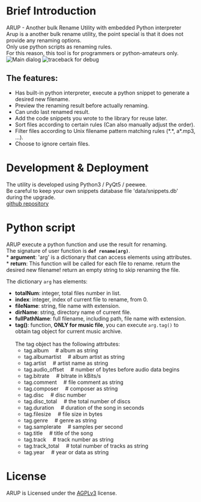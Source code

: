 # Brief Introduction
ARUP - Another bulk Rename Utility with embedded Python interpreter<br>
Arup is a another bulk rename utility, the point special is that it does not provide any renaming options.<br>
Only use python scripts as renaming rules.<br>
For this reason, this tool is for programmers or python-amateurs only.<br>
![Main dialog](https://raw.githubusercontent.com/cdhigh/ARUP/master/res/screenshots1.png)
![traceback for debug](https://raw.githubusercontent.com/cdhigh/ARUP/master/res/screenshots2.png)

## The features:
* Has built-in python interpreter, execute a python snippet to generate a desired new filename.
* Preview the renaming result before actually renaming.
* Can undo last renamed result.
* Add the code snippets you wrote to the library for reuse later.
* Sort files according to certain rules (Can also manually adjust the order).
* Filter files according to Unix filename pattern matching rules (\*.\*, a\*.mp3, ...).
* Choose to ignore certain files.

# Development & Deployment
  The utility is developed using Python3 / PyQt5 / peewee.<br>
  Be careful to keep your own snippets database file 'data/snippets.db' during the upgrade.<br>
  [github repository](https://github.com/cdhigh/ARUP)

# Python script
  ARUP execute a python function and use the result for renaming.<br>
  The signature of user function is **`def rename(arg)`**.<br>
    * **argument**: 'arg' is a dictionary that can access elements using attributes.<br>
    * **return**: This function will be called for each file to rename. return the desired new filename! return an empty string to skip renaming the file.<br>

  The dictionary `arg` has elements:<br>
  * **totalNum**: integer, total files number in list.<br>
  * **index**: integer, index of current file to rename, from 0.<br>
  * **fileName**: string, file name with extension.<br>
  * **dirName**: string, directory name of current file.<br>
  * **fullPathName**:  full filename, including path, file name with extension.<br>
  * **tag()**: function, **ONLY for music file**, you can execute `arg.tag()` to obtain tag object for current music archive.<br>    
    The tag object has the following attrbutes:<br>
      * tag.album         &emsp;# album as string<br>
      * tag.albumartist   &emsp;# album artist as string<br>
      * tag.artist        &emsp;# artist name as string<br>
      * tag.audio_offset  &emsp;# number of bytes before audio data begins<br>
      * tag.bitrate       &emsp;# bitrate in kBits/s<br>
      * tag.comment       &emsp;# file comment as string<br>
      * tag.composer      &emsp;# composer as string<br>
      * tag.disc          &emsp;# disc number<br>
      * tag.disc_total    &emsp;# the total number of discs<br>
      * tag.duration      &emsp;# duration of the song in seconds<br>
      * tag.filesize      &emsp;# file size in bytes<br>
      * tag.genre         &emsp;# genre as string<br>
      * tag.samplerate    &emsp;# samples per second<br>
      * tag.title         &emsp;# title of the song<br>
      * tag.track         &emsp;# track number as string<br>
      * tag.track_total   &emsp;# total number of tracks as string<br>
      * tag.year          &emsp;# year or data as string<br>

# License
   ARUP is Licensed under the [AGPLv3](http://www.gnu.org/licenses/agpl-3.0.html) license.
